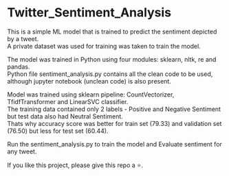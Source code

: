 # Twitter_Sentiment_Analysis

This is a simple ML model that is trained to predict the sentiment depicted by a tweet.  
A private dataset was used for training was taken to train the model.

The model was trained in Python using four modules: sklearn, nltk, re and pandas.  
Python file sentiment_analysis.py contains all the clean code to be used, although jupyter notebook (unclean code) is also present.  

Model was trained using sklearn pipeline: CountVectorizer, TfidfTransformer and LinearSVC classifier.  
The training data contained only 2 labels - Positive and Negative Sentiment but test data also had Neutral Sentiment.  
Thats why accuracy score was better for train set (79.33) and validation set (76.50) but less for test set (60.44).  

Run the sentiment_analysis.py to train the model and Evaluate sentiment for any tweet.  

If you like this project, please give this repo a ⭐.
